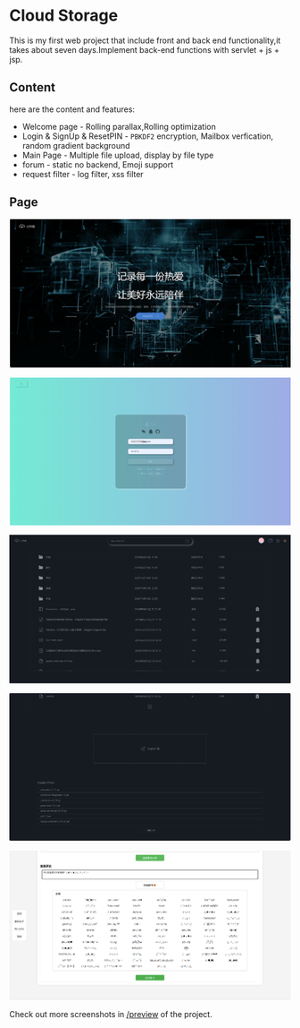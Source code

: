 # Cloud Storage

This is my first web project that include front and back end functionality,it takes about seven days.Implement back-end functions with servlet + js + jsp.

## Content

here are the content and features:

* Welcome page - Rolling parallax,Rolling optimization
* Login & SignUp & ResetPIN - `PBKDF2` encryption, Mailbox verfication, random gradient background
* Main Page - Multiple file upload, display by file type
* forum - static no backend, Emoji support
* request filter - log filter, xss filter

## Page

![Welcome Page](./preview/Welcome%20Page.png)

![Login Page](./preview/Login%20Page.png)

![Main Page](./preview/Main%20Page%20-%20gitHub%20style.png)

![Upload Files](./preview/Main%20Page%20-upload%20files.png)

![Forum](./preview/Emoji.png)

Check out more screenshots in [/preview](https://github.com/Eternal-embers/cloud_storage/tree/main/preview) of the project.